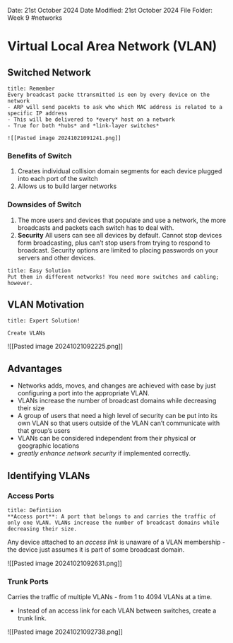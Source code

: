 Date: 21st October 2024
Date Modified: 21st October 2024
File Folder: Week 9
#networks

# Virtual Local Area Network (VLAN)

## Switched Network

```ad-note
title: Remember
Every broadcast packe ttransmitted is een by every device on the network
- ARP will send pacekts to ask who which MAC address is related to a specific IP address
- This will be delivered to *every* host on a network
- True for both *hubs* and *link-layer switches*

![[Pasted image 20241021091241.png]]

```

### Benefits of Switch

1. Creates individual collision domain segments for each device plugged into each port of the switch
2. Allows us to build larger networks

### Downsides of Switch

1. The more users and devices that populate and use a network, the more broadcasts and packets each switch has to deal with.
2. **Security** All users can see all devices by default. Cannot stop devices form broadcasting, plus can’t stop users from trying to respond to broadcast. Security options are limited to placing passwords on your servers and other devices.

```ad-check
title: Easy Solution
Put them in different networks! You need more switches and cabling; however.
```

## VLAN Motivation

```ad-check
title: Expert Solution!

Create VLANs
```

![[Pasted image 20241021092225.png]]

## Advantages

- Networks adds, moves, and changes are achieved with ease by just configuring a port into the appropriate VLAN.
- VLANs increase the number of broadcast domains while decreasing their size
- A group of users that need a high level of security can be put into its own VLAN so that users outside of the VLAN can’t communicate with that group’s users
- VLANs can be considered independent from their physical or geographic locations
- *greatly enhance network security* if implemented correctly.

## Identifying VLANs

### Access Ports

```ad-summary
title: Defintiion
**Access port**: A port that belongs to and carries the traffic of only one VLAN. VLANs increase the number of broadcast domains while decreasing their size.
```


Any device attached to an *access link* is unaware of a VLAN membership - the device just assumes it is part of some broadcast domain.

![[Pasted image 20241021092631.png]]

### Trunk Ports

Carries the traffic of multiple VLANs - from 1 to 4094 VLANs at a time.
- Instead of an access link for each VLAN between switches, create a trunk link.

![[Pasted image 20241021092738.png]]


